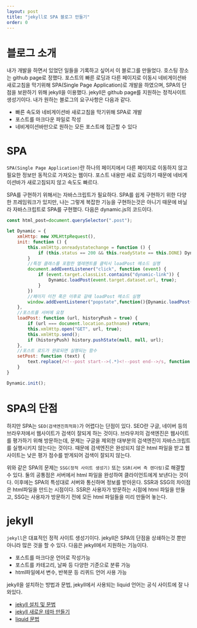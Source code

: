 ```yaml
---
layout: post
title: "jekyll로 SPA 블로그 만들기"
order: 0
---
```

# 블로그 소개
내가 개발을 하면서 있었던 일들을 기록하고 싶어서 이 블로그를 만들었다. 호스팅 장소는 github page로 정했다. 포스트의 빠른 로딩과 다른 페이지로 이동시 네비게이션바 새로고침을 막기위해 SPA(Single Page Application)로 개발을 하였으며, SPA의 단점을 보완하기 위해 jekyll을 이용했다. jekyll은 github page를 지원하는 정적사이트 생성기이다. 내가 원하는 블로그의 요구사항은 다음과 같다.
* 빠른 속도와 네비게이션바 새로고침을 막기위해 SPA로 개발
* 포스트를 마크다운 파일로 작성
* 네비게이션바만으로 원하는 모든 포스트에 접근할 수 있다

# SPA
`SPA(Single Page Application)`란 하나의 페이지에서 다른 페이지로 이동하지 않고 필요한 정보만 동적으로 가져오는 웹이다. 포스트 내용만 새로 로딩하기 때문에 네비게이션바가 새로고침되지 않고 속도도 빠르다. 

SPA를 구현하기 위해서는 자바스크립트가 필요하다. SPA를 쉽게 구현하기 위한 다양한 프레임워크가 있지만, 나는 그렇게 복잡한 기능을 구현하는것은 아니기 때문에 바닐라 자바스크립트로 SPA를 구현했다. 다음은 dynamic.js의 코드이다.

```js
const html_post=document.querySelector(".post");

let Dynamic = {
    xmlHttp: new XMLHttpRequest(),
    init: function () {
        this.xmlHttp.onreadystatechange = function () {
            if (this.status == 200 && this.readyState == this.DONE) Dynamic.setPost(this.responseText);
        }
        //특정 클래스를 포함한 엘레멘트를 클릭시 loadPost 메소드 실행
        document.addEventListener("click", function (event) {
            if (event.target.classList.contains("dynamic-link")) {
                Dynamic.loadPost(event.target.dataset.url, true);
            }
        })
        //페이지 이전 혹은 이후로 갈때 loadPost 메소드 실행
        window.addEventListener("popstate",function(){Dynamic.loadPost(document.location, false);})
    },
    //포스트를 서버에 요청
    loadPost: function (url, historyPush = true) {
        if (url === document.location.pathname) return;
        this.xmlHttp.open("GET", url, true);
        this.xmlHttp.send();
        if (historyPush) history.pushState(null, null, url);
    },
    //포스트 로드가 완료되면 실행되는 함수
    setPost: function (text) { 
        text.replace(/<!--post start-->(.*)<!--post end-->/s, function (match, p1) { html_post.innerHTML = p1; })
    }
}

Dynamic.init();
``` 

# SPA의 단점
하지만 SPA는 `SEO(검색엔진최적화)`가 어렵다는 단점이 있다. SEO란 구글, 네이버 등의 브라우저에서 웹사이트가 검색이 잘되게 하는 것이다. 브라우저의 검색엔진은 웹사이트를 평가하기 위해 방문하는데, 문제는 구글을 제외한 대부분의 검색엔진이 자바스크립트를 실행시키지 않는다는 것이다. 때문에 검색엔진은 완성되지 않은 html 파일을 받고 웹사이트는 낮은 평가 점수를 받게되어 검색이 잘되지 않는다.

위와 같은 SPA의 문제는 `SSG(정적 사이트 생성기)` 또는 `SSR(서버 측 렌더링)`로 해결할 수 있다. 둘의 공통점은 서버에서 html 파일을 완성하여 클라이언트에게 보낸다는 것이다. 이후에는 SPA의 특성대로 서버와 통신하며 정보를 받아온다. SSR과 SSG의 차이점은 html파일을 만드는 시점이다. SSR은 사용자가 방문하는 시점에 html 파일을 만들고, SSG는 사용자가 방문하기 전에 모든 html 파일들을 미리 만들어 놓는다.

# jekyll
`jekyll`은 대표적인 정적 사이트 생성기이다. jekyll은 SPA의 단점을 상쇄하는것 뿐만 아니라 많은 것을 할 수 있다. 다음은 jekyll에서 지원하는 기능이다.

* 포스트를 마크다운 언어로 작성가능
* 포스트를 카테고리, 날짜 등 다양한 기준으로 분류 가능
* html파일에서 변수, 반복문 등 리퀴드 언어 사용 가능

jekyll을 설치하는 방법과 문법, jekyll에서 사용되는 liquid 언어는 공식 사이트에 잘 나와있다.
* [jekyll 설치 및 문법](https://jekyllrb-ko.github.io/docs/)
* [jekyll 새로운 테마 만들기](https://jekyllrb.com/docs/themes/#creating-a-gem-based-theme)
* [liquid 문법](https://shopify.github.io/liquid/)